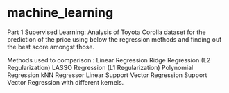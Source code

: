# machine_learning
Part 1
Supervised Learning: Analysis of Toyota Corolla dataset for the prediction of the price using below the regression methods and finding out the best score amongst those.

Methods used to comparison : 
Linear Regression 
Ridge Regression (L2 Regularization) 
LASSO Regression (L1 Regularization) 
Polynomial Regression 
kNN Regressor 
Linear Support Vector Regression 
Support Vector Regression with different kernels.

